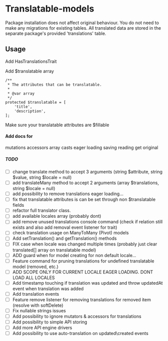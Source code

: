 # Translatable-models

Package installation does not affect original behaviour. You do not need to make any migrations for existing tables. 
All translated data are stored in the separate package's provided 'translations' table.

## Usage
Add HasTranslationsTrait

Add $translatable array
```
/**
 * The attributes that can be translatable.
 *
 * @var array
 */
protected $translatable = [
    'title',
    'description',
];
```

Make sure your translatable attributes are $fillable

#### Add docs for
mutations
accessors
array casts
eager loading
saving
reading
get original

##### TODO
- [ ] change translate method to accept 3 arguments (string $attribute, string $value, string $locale = null)
- [ ] add translateMany method to accept 2 arguments (array $translations, string $locale = null)
- [ ] add possibility to remove translations eager loading...
- [ ] fix that translatable attributes is can be set through non $translatable fields
- [ ] refactor full translator class.
- [ ] add available locales array (probably dont)
- [ ] add remove unused translations console command (check if relation still exists and also add removal event listener for trait)
- [ ] check translation usage on ManyToMany (Pivot) models
- [ ] Add setTranslation() and getTranslation() methods
- [ ] FIX case when locale was changed multiple times (probably just clear translated[] array on translatable model)
- [ ] ADD guard when for model creating for non default locale...
- [ ] Feature command for pruning translations for undefined translatable model (removed, etc.)
- [ ] ADD SCOPE ONLY FOR CURRENT LOCALE EAGER LOADING. DONT LOAD ALL LOCALES 
- [ ] Add timestamp touching if translation was updated and throw updatedAt event when translation was added 
- [ ] Add translation events
- [ ] Feature remove listener for removing translations for removed item (resolve with softDelete)
- [ ] Fix nullable strings issues
- [ ] Add possibility to ignore mutators & accessors for translations
- [ ] Add possibility to simple API storing 
- [ ] Add more API engine drivers
- [ ] Add possibility to use auto-translation on updated\created events
